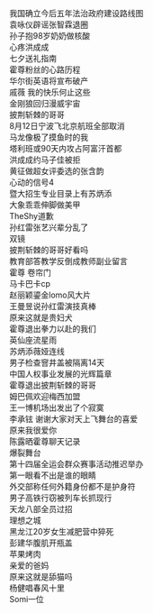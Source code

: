 我国确立今后五年法治政府建设路线图  
袁咏仪辟谣张智霖退圈  
孙子抱98岁奶奶做核酸  
心疼洪成成  
七夕送礼指南  
霍尊粉丝的心路历程  
华尔街英语将宣布破产  
戚薇 我的快乐何止这些  
金刚狼回归漫威宇宙  
披荆斩棘的哥哥  
8月12日宁波飞北京航班全部取消  
马龙像极了摸鱼时的我  
塔利班或90天内攻占阿富汗首都  
洪成成约马子佳被拒  
黄征做超女评委选的张含韵  
心动的信号4  
暨大招生专业目录上有苏炳添  
大象乖乖伸脚做美甲  
TheShy道歉  
孙红雷张艺兴辈分乱了  
双镜  
披荆斩棘的哥哥好看吗  
教育部答教学反倒成教师副业留言  
霍尊 卷帘门  
马卡巴卡cp  
赵丽颖鎏金lomo风大片  
王曼昱说孙红雷演技真棒  
原来这就是贵妇犬  
霍尊退出拳力以赴的我们  
英仙座流星雨  
苏炳添薇娅连线  
男子检查窨井盖被隔离14天  
中国人权事业发展的光辉篇章  
霍尊退出披荆斩棘的哥哥  
姆巴佩欢迎梅西加盟  
王一博机场出发出了个寂寞  
李承铉 谢谢大家对天上飞舞台的喜爱  
原来我很爱你  
陈露晒霍尊聊天记录  
爆裂舞台  
第十四届全运会群众赛事活动推迟举办  
第一眼看不出是谁的眼睛  
外交部称任何外籍身份都不是护身符  
男子高铁行窃被列车长抓现行  
天龙八部全员过招  
理想之城  
黑龙江20岁女生减肥营中猝死  
彭建华腹肌开瓶盖  
苹果烤肉  
亲爱的爸妈  
原来这就是舔猫吗  
杨健唱春风十里  
Somi一位  
